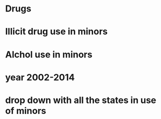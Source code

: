 # Drugs
# Illicit drug use in minors
# Alchol use in minors
# year 2002-2014
# drop down with all the states in use of minors
